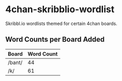 # 4chan-skribblio-wordlist
Skribbl.io wordlists themed for certain 4chan boards.

## Word Counts per Board Added
| Board | Word Count |
| ------------- | ------------- |
| /bant/  | 44 |
| /k/ | 61 |
